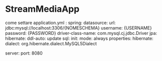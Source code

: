 # StreamMediaApp
 come settare application.yml    :
spring:
  datasource:
    url: jdbc:mysql://localhost:3306/{NOMESCHEMA}
    username: {USERNAME}
    password: {PASSWORD}
    driver-class-name: com.mysql.cj.jdbc.Driver
  jpa:
    hibernate:
      ddl-auto: update
  sql:
    init:
      mode: always
  properties:
      hibernate:
        dialect: org.hibernate.dialect.MySQL5Dialect
    


server:
  port: 8080

